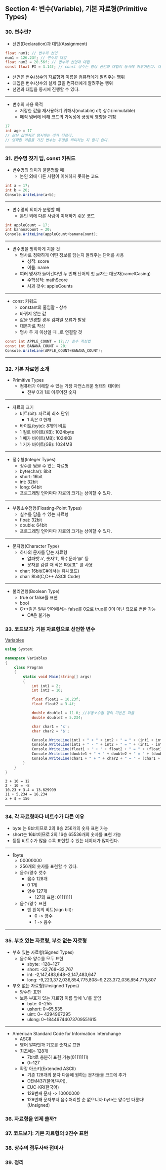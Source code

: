 ## Section 4: 변수(Variable), 기본 자료형(Primitive Types)

### 30. 변수란?

- 선언(Declaration)과 대입(Assignment)
```cs
float num1; // 변수의 선언
num1 = 126.23f; // 변수의 대입
float num2 = 20.56f; // 변수의 선언과 대입
const float PI = 3.14f; // const 상수는 항상 선언과 대입이 동시에 이루어진다. 대문자로 만드는 것이 좋다
```
  - 선언은 변수/상수의 자료형과 이름을 컴퓨터에게 알려주는 행위
  - 대입은 변수/상수의 실제 값을 컴퓨터에게 알려주는 행위
  - 선언과 대입을 동시에 진행할 수 있다.

---
- 변수의 사용 목적
  - 저장한 값을 재사용하기 위해서(mutable) cf) 상수(immutable)
  - 매직 넘버에 비해 코드의 가독성에 긍정적 영향을 끼침
```cs
17
int age = 17
// 같은 값이지만 명시하는 바가 다르다.
// 명확한 이름을 가진 변수는 무엇을 의미하는 지 알기 쉽다.
```
---

### 31. 변수명 짓기 팁, const 키워드

- 변수명의 의미가 불분명할 때
  - 본인 외에 다른 사람이 이해하지 못하는 코드  
```cs
int a = 17;
int b = 20;
Console.WriteLine(a+b);
```
---
- 변수명의 의미가 분명할 때
  - 본인 외에 다른 사람이 이해하기 쉬운 코드
```cs
int appleCount = 17;
int bananaCount = 20;
Console.WriteLine(appleCount+bananaCount);
```
---
- 변수명을 명확하게 지을 것
  - 명사로 정확하게 어떤 정보를 담는지 알려주는 단어를 사용
    - 성적: score
    - 이름: name
  - 여러 명사가 들어간다면 두 번째 단어의 첫 글자는 대문자(camelCasing)
    - 수학성적: mathScore
    - 사과 갯수: appleCounts
---
- const 키워드
  - constant의 줄임말 - 상수
  - 바뀌지 않는 값
  - 값을 변경할 경우 컴파일 오류가 발생
  - 대문자로 작성
  - 명사 두 개 이상일 때 _로 연결할 것
```cs
const int APPLE_COUNT = 17;// 상수 작성법
const int BANANA_COUNT = 20;
Console.WriteLine(APPLE_COUNT+BANANA_COUNT);
```
---
### 32. 기본 자료형 소개
- Primitive Types
  - 컴퓨터가 이해할 수 있는 가장 자연스러운 형태의 데이터
    - 전부 0과 1로 이루어진 숫자
---
- 자료의 크기
  - 비트(bit): 자료의 최소 단위
    - 1 혹은 0 한개
  - 바이트(byte): 8개의 비트
  - 1 킬로 바이트(KB): 1024byte
  - 1 메가 바이트(MB): 1024KB
  - 1 기가 바이트(GB): 1024MB

---
- 정수형(Integer Types)
  - 정수를 담을 수 있는 자료형
  - byte(char): 8bit
  - short: 16bit
  - int: 32bit
  - long: 64bit
  - 프로그래밍 언어마다 자료의 크기는 상이할 수 있다.
---
- 부동소수점형(Floating-Point Types)
  - 실수를 담을 수 있는 자료형
  - float: 32bit
  - double: 64bit
  - 프로그래밍 언어마다 자료의 크기는 상이할 수 있다.

---
- 문자형(Character Type)
  - 하나의 문자를 담는 자료형
    - 알파벳'a', 숫자'1', 특수문자'@' 등
    - 문자를 감쌀 때 작은 따옴표'' 를 사용
  - char: 16bit(C#에서는 유니코드)
  - char: 8bit(C,C++ ASCII Code)
---
- 불리언형(Boolean Type)
  - true or false를 표현
  - bool
  - C++같은 일부 언어에서는 false를 0으로 true를 0이 아닌 값으로 변환 가능
    - C#은 불가능

### 33. 코드보기: 기본 자료형으로 선언한 변수
[Variables](https://github.com/baek-rokaf/Practical-Programming/blob/main/sample/02/Variables/Program.cs)
```cs
using System;

namespace Variables
{
    class Program
    {
        static void Main(string[] args)
        {
            int int1 = 2;
            int int2 = 10;

            float float1 = 10.23f;
            float float2 = 3.4f;

            double double1 = 11.0; //부동소수점 형의 기본은 더블
            double double2 = 5.234;

            char char1 = 'x';
            char char2 = '$';

            Console.WriteLine(int1 + " + " + int2 + " = " + (int1 + int2));
            Console.WriteLine(int1 + " - " + int2 + " = " + (int1 - int2));
            Console.WriteLine(float1 + " + " + float2 + " = " + (float1 + float2));
            Console.WriteLine(double1 + " + " + double2 + " = " + (double1 + double2));
            Console.WriteLine(char1 + " + " + char2 + " = " + (char1 + char2));
        }
    }
}
```
```shell
2 + 10 = 12
2 - 10 = -8
10.23 + 3.4 = 13.629999
11 + 5.234 = 16.234
x + $ = 156
```
---
### 34. 각 자료형마다 비트수가 다른 이유
- byte 는 8bit이므로 2의 8승 256개의 숫자 표현 가능
- short는 16bit이므로 2의 16승 65536개의 숫자를 표현 가능
- 등등 비트수가 많을 수록 표현할 수 있는 데이터가 많아진다.

---
- 1byte
  - 00000000  
  - 256개의 숫자를 표현할 수 있다.
  - 음수/양수 갯수
    - 음수 128개
    - 0 1개
    - 양수 127개
      - 127의 표현: 01111111
  - 음수/양수 표현
    - 맨 왼쪽의 비트(sign bit):
      - 0 -> 양수
      - 1 -> 음수
---

### 35. 부호 있는 자료형, 부호 없는 자료형
- 부호 있는 자료형(Signed Types)
  - 음수와 양수를 모두 표현
    - sbyte: -128~127
    - short: -32,768~32,767
    - int: -2,147,483,648~2,147,483,647
    - long: -9,223,372,036,854,775,808~9,223,372,036,854,775,807
- 부호 없는 자료형(Unsigned Types)
  - 양수만 표현
  - 보통 부호가 있는 자료형 이름 앞에 'u'를 붙임
    - byte: 0~255
    - ushort: 0~65,535
    - uint: 0~ 4294967295
    - ulong: 0~18446744073709551615
---
- American Standard Code for Information Interchange
  - ASCII
  - 영어 알파벳과 기호를 숫자로 표현
  - 최초에는 128개
    - 7bit로 충분히 표현 가능(01111111)
    - 0~127
  - 확장 아스키(Extended ASCII)
    - 기존 128개의 문자 다음에 원하는 문자들을 코드에 추가
    - OEM437(불어/독어),
    - EUC-KR(한국어)
    - 129번째 문자 -> 10000000
    - 129번째 문자부터 음수처리할 순 없으니까 byte는 양수만 다룬다!(Unsigned)
### 36. 자료형을 언제 쓸까?
### 37. 코드보기: 기본 자료형의 2진수 표현
### 38. 상수의 접두사와 접미사
### 39. 정리